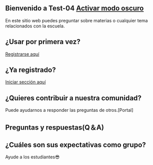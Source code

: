## Bienvenido a Test-04            [Activar modo oscuro](https://oscar-04.github.io/test/)

En este sitio web puedes preguntar sobre materias o cualquier tema relacionados con la escuela.

## ¿Usar por primera vez?  

[Registrarse aquí](https://github.com/Oscar-04/Clover-04/issues/new/choose)

## ¿Ya registrado? 

[Iniciar sección aquí](https://github.com/Oscar-04/Clover-04/issues/new/choose)

## ¿Quieres contribuir a nuestra comunidad?
Puede ayudarnos a responder las preguntas de otros.[Portal]

## Preguntas y respuestas(Q＆A)


## ¿Cuáles son sus expectativas como grupo?
 
 Ayude a los estudiantes😎

